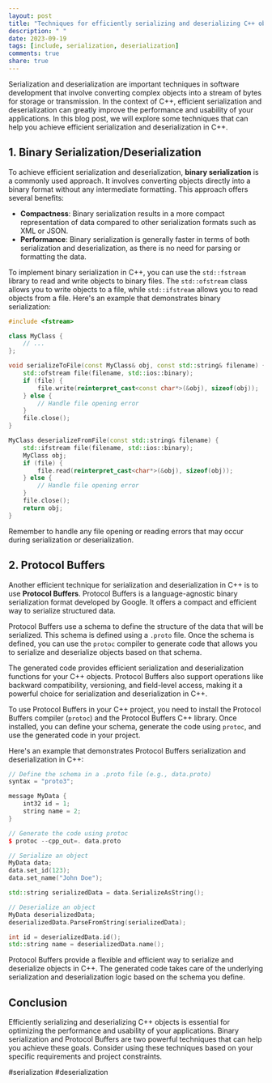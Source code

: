 ```yaml
---
layout: post
title: "Techniques for efficiently serializing and deserializing C++ objects"
description: " "
date: 2023-09-19
tags: [include, serialization, deserialization]
comments: true
share: true
---
```


Serialization and deserialization are important techniques in software development that involve converting complex objects into a stream of bytes for storage or transmission. In the context of C++, efficient serialization and deserialization can greatly improve the performance and usability of your applications. In this blog post, we will explore some techniques that can help you achieve efficient serialization and deserialization in C++.

## 1. Binary Serialization/Deserialization
To achieve efficient serialization and deserialization, **binary serialization** is a commonly used approach. It involves converting objects directly into a binary format without any intermediate formatting. This approach offers several benefits:

- **Compactness**: Binary serialization results in a more compact representation of data compared to other serialization formats such as XML or JSON.
- **Performance**: Binary serialization is generally faster in terms of both serialization and deserialization, as there is no need for parsing or formatting the data.

To implement binary serialization in C++, you can use the `std::fstream` library to read and write objects to binary files. The `std::ofstream` class allows you to write objects to a file, while `std::ifstream` allows you to read objects from a file. Here's an example that demonstrates binary serialization:

```cpp
#include <fstream>

class MyClass {
    // ...
};

void serializeToFile(const MyClass& obj, const std::string& filename) {
    std::ofstream file(filename, std::ios::binary);
    if (file) {
        file.write(reinterpret_cast<const char*>(&obj), sizeof(obj));
    } else {
        // Handle file opening error
    }
    file.close();
}

MyClass deserializeFromFile(const std::string& filename) {
    std::ifstream file(filename, std::ios::binary);
    MyClass obj;
    if (file) {
        file.read(reinterpret_cast<char*>(&obj), sizeof(obj));
    } else {
        // Handle file opening error
    }
    file.close();
    return obj;
}
```
Remember to handle any file opening or reading errors that may occur during serialization or deserialization.

## 2. Protocol Buffers
Another efficient technique for serialization and deserialization in C++ is to use **Protocol Buffers**. Protocol Buffers is a language-agnostic binary serialization format developed by Google. It offers a compact and efficient way to serialize structured data.

Protocol Buffers use a schema to define the structure of the data that will be serialized. This schema is defined using a `.proto` file. Once the schema is defined, you can use the `protoc` compiler to generate code that allows you to serialize and deserialize objects based on that schema.

The generated code provides efficient serialization and deserialization functions for your C++ objects. Protocol Buffers also support operations like backward compatibility, versioning, and field-level access, making it a powerful choice for serialization and deserialization in C++.

To use Protocol Buffers in your C++ project, you need to install the Protocol Buffers compiler (`protoc`) and the Protocol Buffers C++ library. Once installed, you can define your schema, generate the code using `protoc`, and use the generated code in your project.

Here's an example that demonstrates Protocol Buffers serialization and deserialization in C++:

```cpp
// Define the schema in a .proto file (e.g., data.proto)
syntax = "proto3";

message MyData {
    int32 id = 1;
    string name = 2;
}

// Generate the code using protoc
$ protoc --cpp_out=. data.proto

// Serialize an object
MyData data;
data.set_id(123);
data.set_name("John Doe");

std::string serializedData = data.SerializeAsString();

// Deserialize an object
MyData deserializedData;
deserializedData.ParseFromString(serializedData);

int id = deserializedData.id();
std::string name = deserializedData.name();
```

Protocol Buffers provide a flexible and efficient way to serialize and deserialize objects in C++. The generated code takes care of the underlying serialization and deserialization logic based on the schema you define.

## Conclusion
Efficiently serializing and deserializing C++ objects is essential for optimizing the performance and usability of your applications. Binary serialization and Protocol Buffers are two powerful techniques that can help you achieve these goals. Consider using these techniques based on your specific requirements and project constraints.

#serialization #deserialization